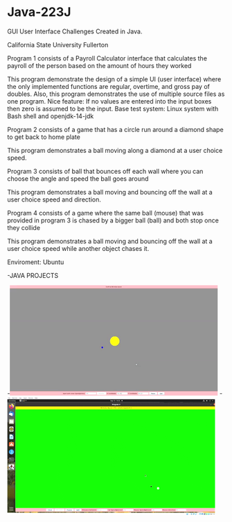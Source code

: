 # Java-223J
GUI User Interface Challenges Created in Java.  
  
California State University Fullerton

Program 1 consists of a Payroll Calculator interface that calculates the payroll of the person based on the amount of hours they worked

This program demonstrate the design of a simple UI (user interface) where the only implemented functions are
regular, overtime, and gross pay of doubles.  Also, this program demonstrates the use of multiple source files as one program.
Nice feature: If no values are entered into the input boxes then zero is assumed to be the input.
Base test system: Linux system with Bash shell and openjdk-14-jdk

Program 2 consists of a game that has a circle run around a diamond shape to get back to home plate

This program demonstrates a ball moving along a diamond at a user choice speed.

Program 3 consists of ball that bounces off each wall where you can choose the angle and speed the ball goes around

This program demonstrates a ball moving and bouncing off the wall at a user choice speed and direction.

Program 4 consists of a game where the same ball (mouse) that was provided in program 3 is chased by a bigger ball (ball) and both stop once they collide

 This program demonstrates a ball moving and bouncing off the wall at a user choice speed while another object chases it.
 
 Enviroment: Ubuntu 
 
 -JAVA PROJECTS


-![grab-landing-page](https://github.com/nickayson/nickayson/blob/main/giphy%20(1).gif)
-![grab-landing-page](https://github.com/nickayson/nickayson/blob/main/giphy.gif)
